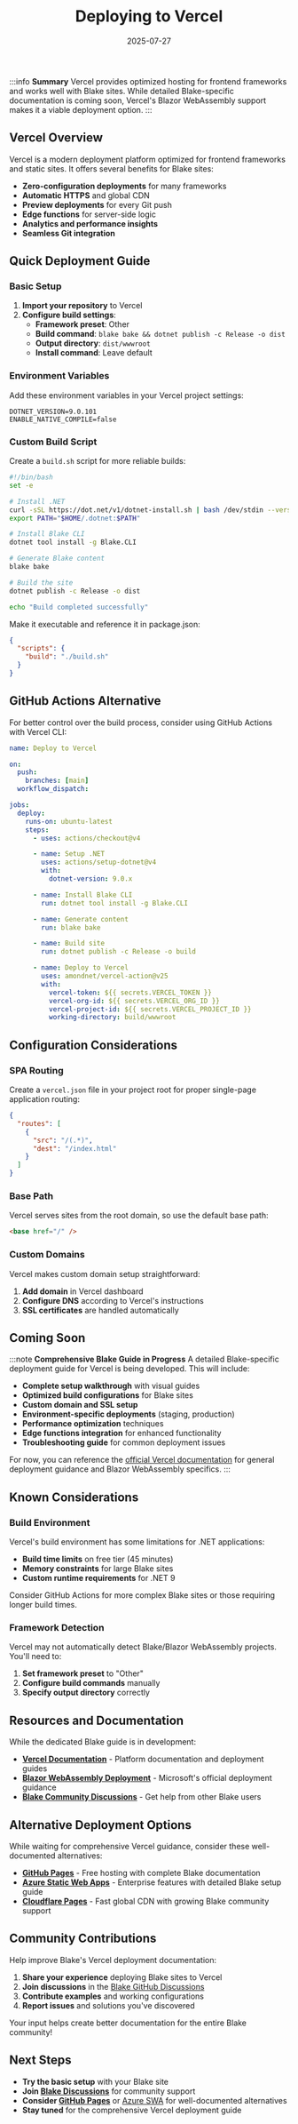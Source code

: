 ﻿---
title: 'Deploying to Vercel'
date: 2025-07-27
image: images/blake-logo.png
tags: []
description: "Describes how to deploy Blake sites to Vercel."
iconIdentifier: "bi bi-plus-square-fill-nav-menu"
pageOrder: 5
category: "Deploying"
---

:::info
**Summary**
Vercel provides optimized hosting for frontend frameworks and works well with Blake sites. While detailed Blake-specific documentation is coming soon, Vercel's Blazor WebAssembly support makes it a viable deployment option.
:::

## Vercel Overview

Vercel is a modern deployment platform optimized for frontend frameworks and static sites. It offers several benefits for Blake sites:

- **Zero-configuration deployments** for many frameworks
- **Automatic HTTPS** and global CDN
- **Preview deployments** for every Git push
- **Edge functions** for server-side logic
- **Analytics and performance insights**
- **Seamless Git integration**

## Quick Deployment Guide

### Basic Setup

1. **Import your repository** to Vercel
2. **Configure build settings**:
   - **Framework preset**: Other
   - **Build command**: `blake bake && dotnet publish -c Release -o dist`
   - **Output directory**: `dist/wwwroot`
   - **Install command**: Leave default

### Environment Variables

Add these environment variables in your Vercel project settings:

```
DOTNET_VERSION=9.0.101
ENABLE_NATIVE_COMPILE=false
```

### Custom Build Script

Create a `build.sh` script for more reliable builds:

```bash
#!/bin/bash
set -e

# Install .NET
curl -sSL https://dot.net/v1/dotnet-install.sh | bash /dev/stdin --version 9.0.101
export PATH="$HOME/.dotnet:$PATH"

# Install Blake CLI
dotnet tool install -g Blake.CLI

# Generate Blake content
blake bake

# Build the site
dotnet publish -c Release -o dist

echo "Build completed successfully"
```

Make it executable and reference it in package.json:

```json
{
  "scripts": {
    "build": "./build.sh"
  }
}
```

## GitHub Actions Alternative

For better control over the build process, consider using GitHub Actions with Vercel CLI:

```yaml
name: Deploy to Vercel

on:
  push:
    branches: [main]
  workflow_dispatch:

jobs:
  deploy:
    runs-on: ubuntu-latest
    steps:
      - uses: actions/checkout@v4

      - name: Setup .NET
        uses: actions/setup-dotnet@v4
        with:
          dotnet-version: 9.0.x

      - name: Install Blake CLI
        run: dotnet tool install -g Blake.CLI

      - name: Generate content
        run: blake bake

      - name: Build site
        run: dotnet publish -c Release -o build

      - name: Deploy to Vercel
        uses: amondnet/vercel-action@v25
        with:
          vercel-token: ${{ secrets.VERCEL_TOKEN }}
          vercel-org-id: ${{ secrets.VERCEL_ORG_ID }}
          vercel-project-id: ${{ secrets.VERCEL_PROJECT_ID }}
          working-directory: build/wwwroot
```

## Configuration Considerations

### SPA Routing

Create a `vercel.json` file in your project root for proper single-page application routing:

```json
{
  "routes": [
    {
      "src": "/(.*)",
      "dest": "/index.html"
    }
  ]
}
```

### Base Path

Vercel serves sites from the root domain, so use the default base path:
```html
<base href="/" />
```

### Custom Domains

Vercel makes custom domain setup straightforward:
1. **Add domain** in Vercel dashboard
2. **Configure DNS** according to Vercel's instructions
3. **SSL certificates** are handled automatically

## Coming Soon

:::note
**Comprehensive Blake Guide in Progress**
A detailed Blake-specific deployment guide for Vercel is being developed. This will include:

- **Complete setup walkthrough** with visual guides
- **Optimized build configurations** for Blake sites
- **Custom domain and SSL setup**
- **Environment-specific deployments** (staging, production)
- **Performance optimization** techniques
- **Edge functions integration** for enhanced functionality
- **Troubleshooting guide** for common deployment issues

For now, you can reference the [official Vercel documentation](https://vercel.com/docs) for general deployment guidance and Blazor WebAssembly specifics.
:::

## Known Considerations

### Build Environment

Vercel's build environment has some limitations for .NET applications:

- **Build time limits** on free tier (45 minutes)
- **Memory constraints** for large Blake sites
- **Custom runtime requirements** for .NET 9

Consider GitHub Actions for more complex Blake sites or those requiring longer build times.

### Framework Detection

Vercel may not automatically detect Blake/Blazor WebAssembly projects. You'll need to:

1. **Set framework preset** to "Other"
2. **Configure build commands** manually
3. **Specify output directory** correctly

## Resources and Documentation

While the dedicated Blake guide is in development:

- **[Vercel Documentation](https://vercel.com/docs)** - Platform documentation and deployment guides
- **[Blazor WebAssembly Deployment](https://docs.microsoft.com/aspnet/core/blazor/host-and-deploy/webassembly)** - Microsoft's official deployment guidance
- **[Blake Community Discussions](https://github.com/matt-goldman/blake/discussions)** - Get help from other Blake users

## Alternative Deployment Options

While waiting for comprehensive Vercel guidance, consider these well-documented alternatives:

- **[GitHub Pages](/pages/3%20deploying/github-pages)** - Free hosting with complete Blake documentation
- **[Azure Static Web Apps](/pages/3%20deploying/azure-swa)** - Enterprise features with detailed Blake setup guide
- **[Cloudflare Pages](/pages/3%20deploying/cloudflare)** - Fast global CDN with growing Blake community support

## Community Contributions

Help improve Blake's Vercel deployment documentation:

1. **Share your experience** deploying Blake sites to Vercel
2. **Join discussions** in the [Blake GitHub Discussions](https://github.com/matt-goldman/blake/discussions)
3. **Contribute examples** and working configurations
4. **Report issues** and solutions you've discovered

Your input helps create better documentation for the entire Blake community!

## Next Steps

- **Try the basic setup** with your Blake site
- **Join [Blake Discussions](https://github.com/matt-goldman/blake/discussions)** for community support
- **Consider [GitHub Pages](/pages/3%20deploying/github-pages)** or [Azure SWA](/pages/3%20deploying/azure-swa) for well-documented alternatives
- **Stay tuned** for the comprehensive Vercel deployment guide
